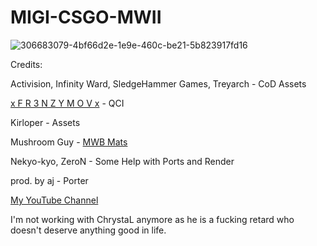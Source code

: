# MIGI-CSGO-MWII

![306683079-4bf66d2e-1e9e-460c-be21-5b823917fd16](https://github.com/prodbyaj1/MIGI-CSGO-MWIII/assets/164549528/9033b507-f971-42ce-b32f-c49532dcb837)

Credits:

Activision, Infinity Ward, SledgeHammer Games, Treyarch - CoD Assets

[x F R 3 N Z Y M O V x](https://www.youtube.com/@fr3nzymov1337) - QCI

Kirloper - Assets

Mushroom Guy - [MWB Mats](https://github.com/mushroom-guy/mwb-materials)

Nekyo-kyo, ZeroN - Some Help with Ports and Render

prod. by aj - Porter








[My YouTube Channel](https://www.youtube.com/channel/UC-deeJ3O7WW7mKPAWVjxlyw)


I'm not working with ChrystaL anymore as he is a fucking retard who doesn't deserve anything good in life.
